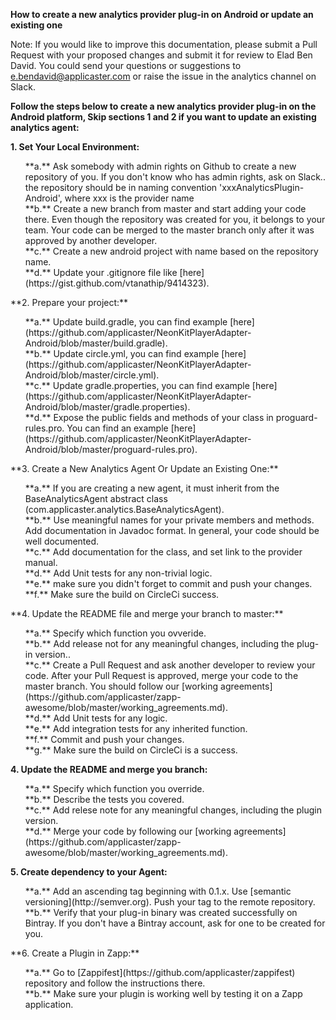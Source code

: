 **How to create a new analytics provider plug-in on Android or update an existing one**

Note: If you would like to improve this documentation, please submit a Pull Request with your proposed changes and submit it for review to Elad Ben David. You could send your questions or suggestions to e.bendavid@applicaster.com or raise the issue in the analytics channel on Slack.

**Follow the steps below to create a new analytics provider plug-in on the Android platform, Skip sections 1 and 2 if you want to update an existing analytics agent:**

**1. Set Your Local Environment:**<br />
  <ol>
    **a.** Ask somebody with admin rights on Github to create a new repository of you. If you don't know who has admin rights, ask on Slack.. the repository should be in naming convention 'xxxAnalyticsPlugin-Android', where xxx is the provider name<br/>
    **b.** Create a new branch from master and start adding your code there. Even though the repository was created for you, it belongs to your team. Your code can be merged to the master branch only after it was approved by another developer.<br />
    **c.** Create a new android project with name based on the repository name.<br />
    **d.** Update your .gitignore file like [here](https://gist.github.com/vtanathip/9414323).<br />
  </ol>
**2. Prepare your project:**<br />
 <ol>
    **a.** Update build.gradle, you can find example [here](https://github.com/applicaster/NeonKitPlayerAdapter-Android/blob/master/build.gradle).<br />
    **b.** Update circle.yml, you can find example [here](https://github.com/applicaster/NeonKitPlayerAdapter-Android/blob/master/circle.yml).<br />
    **c.** Update gradle.properties, you can find example [here](https://github.com/applicaster/NeonKitPlayerAdapter-Android/blob/master/gradle.properties).<br />
    **d.** Expose the public fields and methods of your class in proguard-rules.pro. You can find an example  [here](https://github.com/applicaster/NeonKitPlayerAdapter-Android/blob/master/proguard-rules.pro).<br />
  </ol>
**3. Create a New Analytics Agent Or Update an Existing One:**<br />
  <ol>
      **a.** If you are creating a new agent, it must inherit from the BaseAnalyticsAgent abstract class (com.applicaster.analytics.BaseAnalyticsAgent).<br />
    **b.** Use meaningful names for your private members and methods. Add documentation in Javadoc format. In general, your code should be well documented.<br />
    **c.** Add documentation for the class, and set link to the provider manual.<br />
    **d.** Add Unit tests for any non-trivial logic.<br />
    **e.** make sure you didn't forget to commit and push your changes.<br />
    **f.** Make sure the build on CircleCi success. <br />
  </ol>
  **4. Update the README file and merge your branch to master:**<br />
   <ol>
   **a.** Specify which function you ovveride.<br />
   **b.** Add release not for any meaningful changes, including the plug-in version..<br />
    **c.** Create a Pull Request and ask another developer to review your code. After your Pull Request is approved, merge your code to the master branch. You should follow our [working agreements](https://github.com/applicaster/zapp-awesome/blob/master/working_agreements.md).<br />
  **d.** Add Unit tests for any logic.<br />
  **e.** Add integration tests for any inherited function.<br />
  **f.** Commit and push your changes.<br />
  **g.** Make sure the build on CircleCi is a success. <br />
  </ol>
  
  **4. Update the README and merge you branch:**<br />
   <ol>
   **a.** Specify which function you override.<br />
   **b.** Describe the tests you covered.<br />
   **c.** Add relese note for any meaningful changes, including the plugin version.<br />
    **d.** Merge your code by following our [working agreements](https://github.com/applicaster/zapp-awesome/blob/master/working_agreements.md).<br />
    </ol>
    
**5. Create dependency to your Agent:**<br />
  <ol>
  **a.** Add an ascending tag beginning with 0.1.x. Use [semantic versioning](http://semver.org). Push your tag to the remote repository. <br />
  **b.** Verify that your plug-in binary was created successfully on Bintray. If you don't have a Bintray account, ask for one to be created for you.<br />
 </ol>
**6. Create a Plugin in Zapp:**<br />
  <ol>
  **a.** Go to [Zappifest](https://github.com/applicaster/zappifest) repository and follow the instructions there.<br />
  **b.** Make sure your plugin is working well by testing it on a Zapp application.<br />
</ol>
